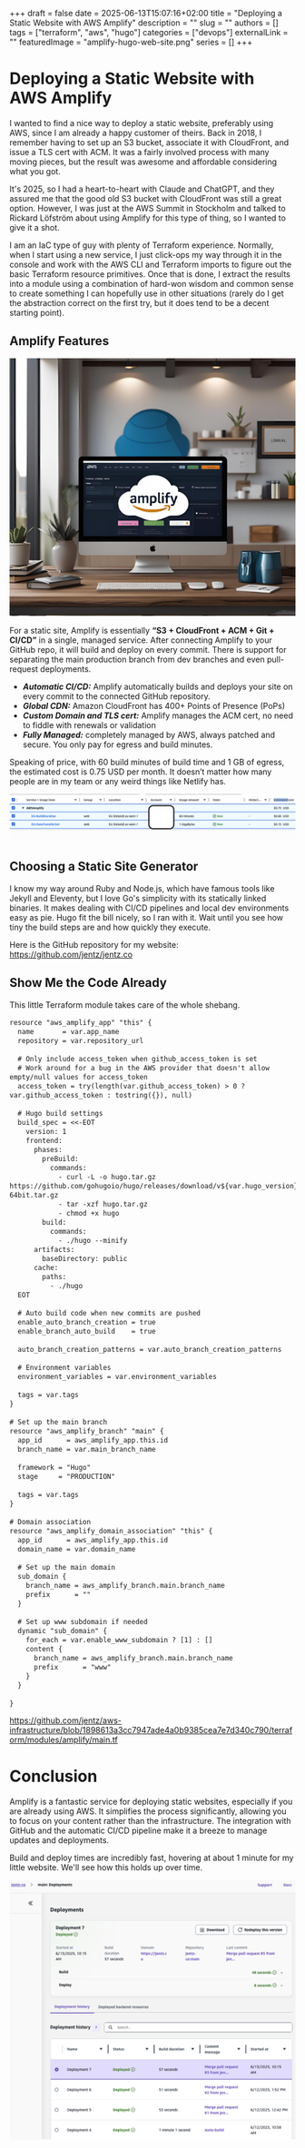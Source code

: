+++ 
draft = false
date = 2025-06-13T15:07:16+02:00
title = "Deploying a Static Website with AWS Amplify"
description = ""
slug = ""
authors = []
tags = ["terraform", "aws", "hugo"]
categories = ["devops"]
externalLink = ""
featuredImage = "amplify-hugo-web-site.png"
series = []
+++

# Deploying a Static Website with AWS Amplify

I wanted to find a nice way to deploy a static website, preferably using AWS, since I am already a happy customer of theirs. Back in 2018, I remember having to set up an S3 bucket, associate it with CloudFront, and issue a TLS cert with ACM. It was a fairly involved process with many moving pieces, but the result was awesome and affordable considering what you got.

It's 2025, so I had a heart-to-heart with Claude and ChatGPT, and they assured me that the good old S3 bucket with CloudFront was still a great option. However, I was just at the AWS Summit in Stockholm and talked to Rickard Löfström about using Amplify for this type of thing, so I wanted to give it a shot.

I am an IaC type of guy with plenty of Terraform experience. Normally, when I start using a new service, I just click-ops my way through it in the console and work with the AWS CLI and Terraform imports to figure out the basic Terraform resource primitives. Once that is done, I extract the results into a module using a combination of hard-won wisdom and common sense to create something I can hopefully use in other situations (rarely do I get the abstraction correct on the first try, but it does tend to be a decent starting point).

## Amplify Features

![Amplify end](amplify-end.png)

For a static site, Amplify is essentially __“S3 + CloudFront + ACM + Git + CI/CD”__ in a single, managed service. After connecting Amplify to your GitHub repo, it will build and deploy on every commit. There is support for separating the main production branch from dev branches and even pull-request deployments. 

  * ***Automatic CI/CD:*** Amplify automatically builds and deploys your site on every commit to the connected GitHub repository.
  * ***Global CDN:*** Amazon CloudFront has 400+ Points of Presence (PoPs)
  * ***Custom Domain and TLS cert:*** Amplify manages the ACM cert, no need to fiddle with renewals or validation
  * ***Fully Managed:*** completely managed by AWS, always patched and secure. You only pay for egress and build minutes.

Speaking of price, with 60 build minutes of build time and 1 GB of egress, the estimated cost is 0.75 USD per month. It doesn’t matter how many people are in my team or any weird things like Netlify has.

![Amplify price estimate](amplify-estimate.png)

## Choosing a Static Site Generator

I know my way around Ruby and Node.js, which have famous tools like Jekyll and Eleventy, but I love Go's simplicity with its statically linked binaries. It makes dealing with CI/CD pipelines and local dev environments easy as pie. Hugo fit the bill nicely, so I ran with it. Wait until you see how tiny the build steps are and how quickly they execute.

Here is the GitHub repository for my website: https://github.com/jentz/jentz.co

## Show Me the Code Already

This little Terraform module takes care of the whole shebang.

```hcl
resource "aws_amplify_app" "this" {
  name       = var.app_name
  repository = var.repository_url

  # Only include access_token when github_access_token is set
  # Work around for a bug in the AWS provider that doesn't allow empty/null values for access_token
  access_token = try(length(var.github_access_token) > 0 ? var.github_access_token : tostring({}), null)

  # Hugo build settings
  build_spec = <<-EOT
    version: 1
    frontend:
      phases:
        preBuild:
          commands:
            - curl -L -o hugo.tar.gz https://github.com/gohugoio/hugo/releases/download/v${var.hugo_version}/hugo_extended_${var.hugo_version}_Linux-64bit.tar.gz
            - tar -xzf hugo.tar.gz
            - chmod +x hugo
        build:
          commands:
            - ./hugo --minify
      artifacts:
        baseDirectory: public
      cache:
        paths:
          - ./hugo
  EOT

  # Auto build code when new commits are pushed
  enable_auto_branch_creation = true
  enable_branch_auto_build    = true

  auto_branch_creation_patterns = var.auto_branch_creation_patterns

  # Environment variables
  environment_variables = var.environment_variables

  tags = var.tags
}

# Set up the main branch
resource "aws_amplify_branch" "main" {
  app_id      = aws_amplify_app.this.id
  branch_name = var.main_branch_name

  framework = "Hugo"
  stage     = "PRODUCTION"

  tags = var.tags
}

# Domain association
resource "aws_amplify_domain_association" "this" {
  app_id      = aws_amplify_app.this.id
  domain_name = var.domain_name

  # Set up the main domain
  sub_domain {
    branch_name = aws_amplify_branch.main.branch_name
    prefix      = ""
  }

  # Set up www subdomain if needed
  dynamic "sub_domain" {
    for_each = var.enable_www_subdomain ? [1] : []
    content {
      branch_name = aws_amplify_branch.main.branch_name
      prefix      = "www"
    }
  }

}
```

https://github.com/jentz/aws-infrastructure/blob/1898613a3cc7947ade4a0b9385cea7e7d340c790/terraform/modules/amplify/main.tf

# Conclusion

Amplify is a fantastic service for deploying static websites, especially if you are already using AWS. It simplifies the process significantly, allowing you to focus on your content rather than the infrastructure. The integration with GitHub and the automatic CI/CD pipeline make it a breeze to manage updates and deployments.

Build and deploy times are incredibly fast, hovering at about 1 minute for my little website. We'll see how this holds up over time.

![Amplify build and deploy times](amplify-deploy.png)

